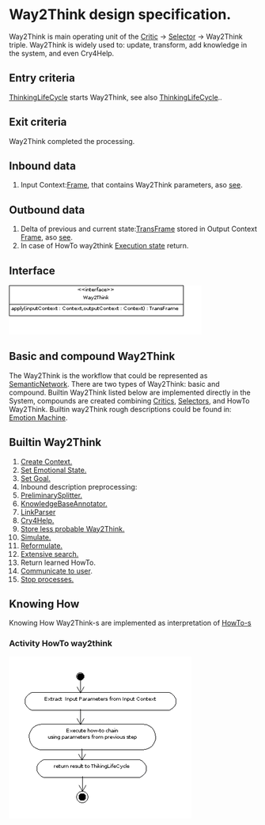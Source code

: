 # Way2Think design specification.

Way2Think is main operating unit of the [Critic](critics.md) -> [Selector](selector.md) -> Way2Think triple.
Way2Think is widely used to: update, transform, add knowledge in the system, and even Cry4Help.

## Entry criteria

[ThinkingLifeCycle](thinking-life-cycle.md) starts Way2Think, see also [ThinkingLifeCycle](thinking-life-cycle.md#Collaboration)..

## Exit criteria

Way2Think completed the processing.

## Inbound data

 1. Input Context:[Frame](knowledge.md#Frame), that contains Way2Think parameters, aso [see](thinking-life-cycle.md#Input_Output_Context).

## <a name="Outbound_data">Outbound data</a>

 1. Delta of previous and current state:[TransFrame](knowledge.md) stored in Output Context [Frame](knowledge.md#Frame),
 aso [see](thinking-life-cycle.md#Input_Output_Context).
 1. In case of HowTo way2think [Execution state](how-to-specification.md#ExecutionState) return.

## <a name="Interface">Interface</a>

![Way2Think interface](https://github.com/development-team/2/raw/master/doc/design-specification/uml/images/Way2ThinkInterface.png)

## Basic and compound Way2Think

The Way2Think is the workflow that could be represented as [SemanticNetwork](knowledge.md). There are two types of Way2Think: basic and compound.
Builtin Way2Think listed below are implemented directly in the System, compounds are created combining [Critics](critics.md),
[Selectors](selector.md), and HowTo Way2Think. Builtin way2Think rough descriptions could be found in: [Emotion Machine](http://web.media.mit.edu/~minsky/E7/eb7.html#_Toc508708573).

## Builtin Way2Think

 1. [Create Context.](create-context-way2Think.md)
 1. [Set Emotional State.](emotional-state-way2think.md)
 1. [Set Goal.](setup-goal-way2Think.md)
 1. Inbound description preprocessing:
   2. [PreliminarySplitter.](splitting-text-to-words.md)
   2. [KnowledgeBaseAnnotator.](annotator-way2Think.md)
   2. [LinkParser](link-parser-way2Think.md)
 1. [Cry4Help.](cry4help-way2Think.md)
 1. [Store less probable Way2Think.](store-less-probable-way2Think.md)
 1. [Simulate.](simulation-way2Think.md)
 1. [Reformulate.](reformulate-way2Think.md)
 1. [Extensive search.](extensive-search-way2think.md)
 1. Return learned HowTo.
 1. [Communicate to user](communicate-to-user.md).
 1. [Stop processes.](stop-process.md)

## Knowing How

Knowing How Way2Think-s are implemented as interpretation of [HowTo-s](how-to-specification.md)

### Activity HowTo way2think

![Way2Think interface](https://github.com/development-team/2/raw/master/doc/design-specification/uml/images/way2thinkHowToActivity.png)